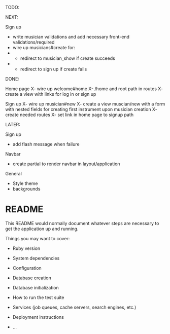TODO:

NEXT:

Sign up
- write musician validations and add necessary front-end validations/required
- wire up musicians#create for:
- - redirect to musician_show if create succeeds
- - redirect to sign up if create fails

DONE:

Home page
X- wire up welcome#home
X- /home and root path in routes
X- create a view with links for log in or sign up

Sign up
X- wire up musician#new
X- create a view muscian/new with a form with nested fields for creating first instrument upon musician creation
X- create needed routes
X- set link in home page  to signup path

LATER:

Sign up
- add flash message when failure

Navbar
- create partial to render navbar in layout/application

General
- Style theme
- backgrounds

# README

This README would normally document whatever steps are necessary to get the
application up and running.

Things you may want to cover:

* Ruby version

* System dependencies

* Configuration

* Database creation

* Database initialization

* How to run the test suite

* Services (job queues, cache servers, search engines, etc.)

* Deployment instructions

* ...
